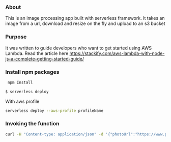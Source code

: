 ### About
This is an image processing app built with serverless framework. It takes an image from a url, download and resize on the fly and upload to an s3 bucket

### Purpose
It was written to guide developers who want to get started using AWS Lambda.
Read the article here https://stackify.com/aws-lambda-with-node-js-a-complete-getting-started-guide/

### Install npm packages

```bash
 npm Install

```

```bash
$ serverless deploy
```

 With aws profile

```bash
serverless deploy --aws-profile profileName

```

### Invoking the function

```bash
curl -H "Content-type: application/json" -d '{"photoUrl":"https://www.petmd.com/sites/default/files/what-does-it-mean-when-cat-wags-tail.jpg"}' 'your-serverless-app-endpoint'

```
